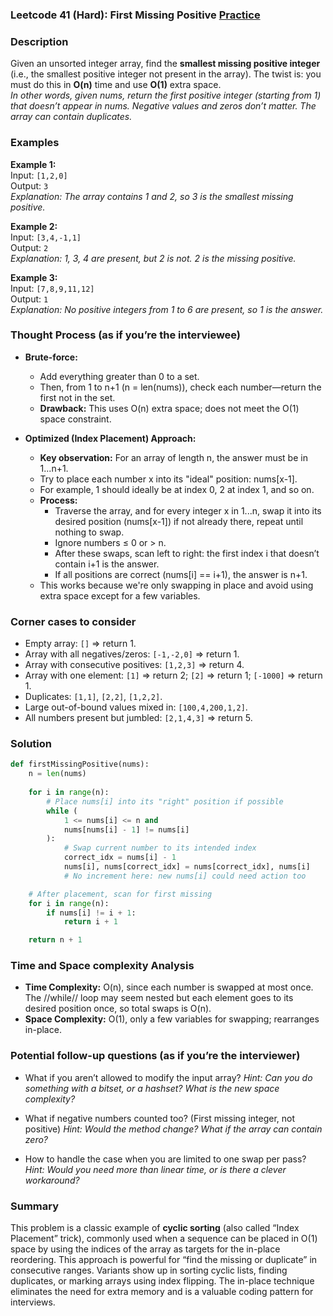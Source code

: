 ### Leetcode 41 (Hard): First Missing Positive [Practice](https://leetcode.com/problems/first-missing-positive)

### Description  
Given an unsorted integer array, find the **smallest missing positive integer** (i.e., the smallest positive integer not present in the array). The twist is: you must do this in **O(n)** time and use **O(1)** extra space.  
*In other words, given nums, return the first positive integer (starting from 1) that doesn’t appear in nums. Negative values and zeros don’t matter. The array can contain duplicates.*

### Examples  

**Example 1:**  
Input: `[1,2,0]`  
Output: `3`  
*Explanation: The array contains 1 and 2, so 3 is the smallest missing positive.*

**Example 2:**  
Input: `[3,4,-1,1]`  
Output: `2`  
*Explanation: 1, 3, 4 are present, but 2 is not. 2 is the missing positive.*

**Example 3:**  
Input: `[7,8,9,11,12]`  
Output: `1`  
*Explanation: No positive integers from 1 to 6 are present, so 1 is the answer.*

### Thought Process (as if you’re the interviewee)  
- **Brute-force:**  
  - Add everything greater than 0 to a set.
  - Then, from 1 to n+1 (n = len(nums)), check each number—return the first not in the set.
  - **Drawback:** This uses O(n) extra space; does not meet the O(1) space constraint.

- **Optimized (Index Placement) Approach:**  
  - **Key observation:** For an array of length n, the answer must be in 1...n+1.
  - Try to place each number x into its "ideal" position: nums[x-1].
  - For example, 1 should ideally be at index 0, 2 at index 1, and so on.
  - **Process:**
    - Traverse the array, and for every integer x in 1...n, swap it into its desired position (nums[x-1]) if not already there, repeat until nothing to swap.
    - Ignore numbers ≤ 0 or > n.
    - After these swaps, scan left to right: the first index i that doesn’t contain i+1 is the answer.
    - If all positions are correct (nums[i] == i+1), the answer is n+1.
  - This works because we're only swapping in place and avoid using extra space except for a few variables.

### Corner cases to consider  
- Empty array: `[]` ⇒ return 1.
- Array with all negatives/zeros: `[-1,-2,0]` ⇒ return 1.
- Array with consecutive positives: `[1,2,3]` ⇒ return 4.
- Array with one element: `[1]` ⇒ return 2; `[2]` ⇒ return 1; `[-1000]` ⇒ return 1.
- Duplicates: `[1,1]`, `[2,2]`, `[1,2,2]`.
- Large out-of-bound values mixed in: `[100,4,200,1,2]`.
- All numbers present but jumbled: `[2,1,4,3]` ⇒ return 5.

### Solution

```python
def firstMissingPositive(nums):
    n = len(nums)
    
    for i in range(n):
        # Place nums[i] into its "right" position if possible
        while (
            1 <= nums[i] <= n and 
            nums[nums[i] - 1] != nums[i]
        ):
            # Swap current number to its intended index
            correct_idx = nums[i] - 1
            nums[i], nums[correct_idx] = nums[correct_idx], nums[i]
            # No increment here: new nums[i] could need action too

    # After placement, scan for first missing
    for i in range(n):
        if nums[i] != i + 1:
            return i + 1

    return n + 1
```

### Time and Space complexity Analysis  

- **Time Complexity:** O(n), since each number is swapped at most once. The //while// loop may seem nested but each element goes to its desired position once, so total swaps is O(n).
- **Space Complexity:** O(1), only a few variables for swapping; rearranges in-place.

### Potential follow-up questions (as if you’re the interviewer)  

- What if you aren’t allowed to modify the input array?
  *Hint: Can you do something with a bitset, or a hashset? What is the new space complexity?*

- What if negative numbers counted too? (First missing integer, not positive)
  *Hint: Would the method change? What if the array can contain zero?*

- How to handle the case when you are limited to one swap per pass?
  *Hint: Would you need more than linear time, or is there a clever workaround?*

### Summary
This problem is a classic example of **cyclic sorting** (also called “Index Placement” trick), commonly used when a sequence can be placed in O(1) space by using the indices of the array as targets for the in-place reordering. This approach is powerful for “find the missing or duplicate” in consecutive ranges. Variants show up in sorting cyclic lists, finding duplicates, or marking arrays using index flipping. The in-place technique eliminates the need for extra memory and is a valuable coding pattern for interviews.